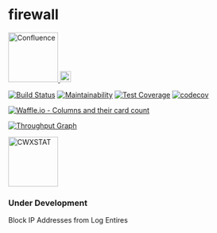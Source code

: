# firewall
<a href="https://confluence.aipiggybot.io">
<img alt="Confluence" src="https://storage.googleapis.com/montco-stats/confluence.png"  width="100px">
</a>

<a href="https://jira.aipiggybot.io/projects/FIR/issues/FIR-6?filter=allopenissues">
<img alt="Jira" src="https://storage.googleapis.com/montco-stats/jira.png"  width="22px">
</a>

[![Build Status](https://travis-ci.org/mchirico/firewall.svg?branch=develop)](https://travis-ci.org/mchirico/firewall)
[![Maintainability](https://api.codeclimate.com/v1/badges/430eb60db8157c845780/maintainability)](https://codeclimate.com/github/mchirico/firewall/maintainability)
[![Test Coverage](https://api.codeclimate.com/v1/badges/430eb60db8157c845780/test_coverage)](https://codeclimate.com/github/mchirico/firewall/test_coverage)
[![codecov](https://codecov.io/gh/mchirico/firewall/branch/master/graph/badge.svg)](https://codecov.io/gh/mchirico/firewall)

[![Waffle.io - Columns and their card count](https://badge.waffle.io/mchirico/firewall.svg?columns=all)](https://waffle.io/mchirico/firewall)


[![Throughput Graph](https://graphs.waffle.io/mchirico/firewall/throughput.svg)](https://waffle.io/mchirico/firewall/metrics/throughput)

<img alt="CWXSTAT" src="https://storage.googleapis.com/montco-stats/cwxstat2.svg" width="100px">


### Under Development
Block IP Addresses from Log Entires




